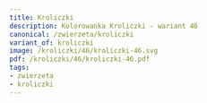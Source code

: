 ```yaml
---
title: Kroliczki
description: Kolorowanka Kroliczki - wariant 46
canonical: /zwierzeta/kroliczki
variant_of: kroliczki
image: /kroliczki/46/kroliczki-46.svg
pdf: /kroliczki/46/kroliczki-46.pdf
tags:
- zwierzeta
- kroliczki
---
```

